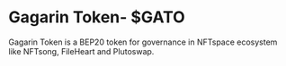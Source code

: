 # Gagarin Token- $GATO

Gagarin Token is a BEP20 token for governance in NFTspace ecosystem like NFTsong, FileHeart and Plutoswap.
